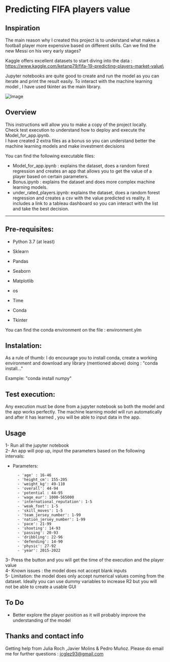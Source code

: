 # Predicting FIFA players value



## **Inspiration**

The main reason why I created this project is to understand what makes a football player more expensive based on different skills.
Can we find the new Messi on his very early stages?

Kaggle offers excellent datasets to start diving into the data : https://www.kaggle.com/ketanp79/fifa-19-predicting-players-market-value\

Jupyter notebooks are quite good to create and run the model as you can iterate and print the result easily.
To interact with the machine learning model , I have used tkinter as the main library.

![Image](http://www.radiohc.cu/articles/7633-fifa.jpg)

## **Overview**
This instructions will allow you to make a copy of the project locally.\
Check test execution to understand how  to deploy  and execute the Model_for_app.ipynb. \
I have created 2 extra files as a bonus so you can understand better the machine learning models and make investment decisions

You can find the following executable files:

- Model_for_app.ipynb : explains the dataset, does a random forest regression and creates an app that allows you to get the value of a player based on certain parameters.
- Bonus.ipynb :  explains the dataset and does more complex machine learning models.
- under_rated_players.ipynb: explains the dataset, does a random forest regression and creates a csv with the value predicted vs reality. It includes a link to a tableau dashboard so you can interact with the list and take the best decision.








---


## **Pre-requisites:**

- Python 3.7 (at least)

- Sklearn 

- Pandas

- Seaborn

- Matplotlib

- os

- Time

- Conda

- Tkinter

You can find the conda environment on the file : environment.ylm



## **Instalation:**

As a rule of thumb: I do encourage you to install conda, create a working environment and download any library (mentioned above) doing : "conda install..."

Example: "conda install numpy"

## **Test execution:**

Any execution must be done from a jupyter notebook so both the model and the app works perfectly.
The machine learning model will run automatically and after it has learned , you will be able to input data in the app.





## **Usage**

1- Run all the jupyter notebook\
2- An app will pop up, input the parameters based on the following intervals:


- Parameters: 

        - 'age' : 16-46
        - 'height_cm': 155-205
        - 'weight_kg': 49-110
        - 'overall': 44-94
        - 'potential : 44-95
        - 'wage_eur': 1000-565000
        - 'international_reputation': 1-5
        - 'weak_foot': 1-5
        - 'skill_moves': 1-5
        - 'team_jersey_number': 1-99
        - 'nation_jersey_number': 1-99
        - 'pace': 21-99
        - 'shooting': 14-93
        - 'passing': 20-93
        - 'dribbling': 22-96
        - 'defending': 14-90
        - 'physic': 27-92
        - 'year': 2015-2022
3- Press the button and you will get the time of the execution and the player value\
4- Known issues : the model does not accept blank inputs\
5- Limitation: the model does only accept numerical values coming from the dataset. Ideally you can use dummy variables to increase R2 but you will not be able to create a usable GUI



## **To Do**

- Better explore the player position as it will probably improve the understanding of the model




## **Thanks and contact info**
Getting help from Julia Roch ,Javier Molins & Pedro Muñoz.
Please do email me for further questions : jcglez93@gmail.com
